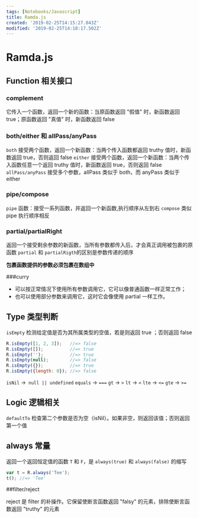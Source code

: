 ```yaml
---
tags: [Notebooks/Javascript]
title: Ramda.js
created: '2019-02-25T14:15:27.043Z'
modified: '2019-02-25T14:18:17.502Z'
---
```


# Ramda.js

## Function 相关接口

### complement
它传入一个函数，返回一个新的函数：当原函数返回 "假值" 时，新函数返回 true；原函数返回 "真值" 时，新函数返回 false

### both/either 和 allPass/anyPass
`both` 接受两个函数，返回一个新函数：当两个传入函数都返回 truthy 值时，新函数返回 true，否则返回 false
`either` 接受两个函数，返回一个新函数：当两个传入函数任意一个返回 truthy 值时，新函数返回 true，否则返回 false
`allPass/anyPass` 接受多个参数，allPass 类似于 both，而 anyPass 类似于 either

### pipe/compose
`pipe` 函数：接受一系列函数，并返回一个新函数,执行顺序从左到右
`compose` 类似 pipe 执行顺序相反

### partial/partialRight
返回一个接受剩余参数的新函数，当所有参数都传入后，才会真正调用被包裹的原函数
`partial` 和 `partialRigth`的区别是参数传递的顺序

**包裹函数提供的参数必须包裹在数组中**

###curry
* 可以按正常情况下使用所有参数调用它，它可以像普通函数一样正常工作；
* 也可以使用部分参数来调用它，这时它会像使用 partial 一样工作。

## Type 类型判断
`isEmpty` 检测给定值是否为其所属类型的空值，若是则返回 true ；否则返回 false 

```js
R.isEmpty([1, 2, 3]);   //=> false
R.isEmpty([]);          //=> true
R.isEmpty('');          //=> true
R.isEmpty(null);        //=> false
R.isEmpty({});          //=> true
R.isEmpty({length: 0}); //=> false
```
`isNil` ->` null || undefined`
`equals` -> `===`
`gt` 	-> `>`
`lt` 	-> `<`
`lte` 	-> `<=`
`gte` 	-> `>=`

## Logic 逻辑相关

`defaultTo` 检查第二个参数是否为空（isNil）。如果非空，则返回该值；否则返回第一个值

## always 常量

返回一个返回恒定值的函数
 `T` 和 `F`，是 `always(true)` 和 `always(false)` 的缩写
```js
var t = R.always('Tee');
t(); //=> 'Tee'
```

##filter/reject

reject 是 filter 的补操作。它保留使断言函数返回 "falsy" 的元素，排除使断言函数返回 "truthy" 的元素
